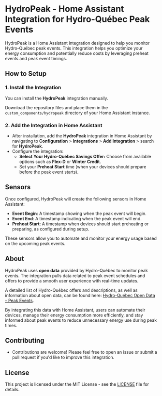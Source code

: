 # HydroPeak - Home Assistant Integration for Hydro-Québec Peak Events

HydroPeak is a Home Assistant integration designed to help you monitor Hydro-Québec peak events. This integration helps you optimize your energy consumption and potentially reduce costs by leveraging preheat events and peak event timings.

## How to Setup

### 1. Install the Integration
You can install the **HydroPeak** integration manually.

Download the repository files and place them in the `custom_components/hydropeak` directory of your Home Assistant instance.

### 2. Add the Integration in Home Assistant
- After installation, add the **HydroPeak** integration in Home Assistant by navigating to **Configuration** > **Integrations** > **Add Integration** > search for **HydroPeak**.
- Configure the integration:
    - **Select Your Hydro-Québec Savings Offer:** Choose from available options such as **Flex-D** or **Winter Credit**.
    - Set your **Preheat Start** time (when your devices should prepare before the peak event starts).

## Sensors

Once configured, HydroPeak will create the following sensors in Home Assistant:

- **Event Begin**: A timestamp showing when the peak event will begin.
- **Event End**: A timestamp indicating when the peak event will end.
- **Preheat Start**: A timestamp when devices should start preheating or preparing, as configured during setup.

These sensors allow you to automate and monitor your energy usage based on the upcoming peak events.

## About

HydroPeak uses **open data** provided by Hydro-Québec to monitor peak events. The integration pulls data related to peak event schedules and offers to provide a smooth user experience with real-time updates.

A detailed list of Hydro-Québec offers and descriptions, as well as information about open data, can be found here: [Hydro-Québec Open Data - Peak Events](https://donnees.hydroquebec.com/explore/dataset/evenements-pointe/information/).

By integrating this data with Home Assistant, users can automate their devices, manage their energy consumption more efficiently, and stay informed about peak events to reduce unnecessary energy use during peak times.

## Contributing

- Contributions are welcome! Please feel free to open an issue or submit a pull request if you'd like to improve this integration.

## License

This project is licensed under the MIT License - see the [LICENSE](LICENSE) file for details.
